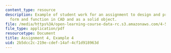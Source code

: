 ```yaml
---
content_type: resource
description: Example of student work for an assignment to design and prototype a building
  form and function in CAD and as a solid object.
file: /media/https%3A/open-learning-course-data-rc.s3.amazonaws.com/4-510-digital-design-fabrication-fall-2008/2b5dcc2c219ecdef14af4cf1d918963d_assn4_example4.pdf
file_type: application/pdf
resourcetype: Document
title: Assignment 4, Example 4
uid: 2b5dcc2c-219e-cdef-14af-4cf1d918963d
---
```

